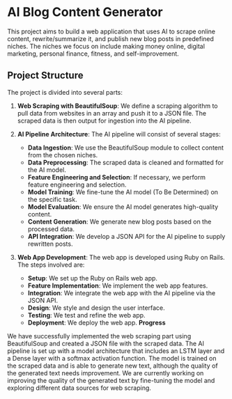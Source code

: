 # AI Blog Content Generator

This project aims to build a web application that uses AI to scrape online content, rewrite/summarize it, and publish new blog posts in predefined niches. The niches we focus on include making money online, digital marketing, personal finance, fitness, and self-improvement.

## Project Structure

The project is divided into several parts:

1. **Web Scraping with BeautifulSoup**: We define a scraping algorithm to pull data from websites in an array and push it to a JSON file. The scraped data is then output for ingestion into the AI pipeline.

2. **AI Pipeline Architecture**: The AI pipeline will consist of several stages:

    - **Data Ingestion**: We use the BeautifulSoup module to collect content from the chosen niches.
    - **Data Preprocessing**: The scraped data is cleaned and formatted for the AI model.
    - **Feature Engineering and Selection**: If necessary, we perform feature engineering and selection.
    - **Model Training**: We fine-tune the AI model (To Be Determined) on the specific task.
    - **Model Evaluation**: We ensure the AI model generates high-quality content.
    - **Content Generation**: We generate new blog posts based on the processed data.
    - **API Integration**: We develop a JSON API for the AI pipeline to supply rewritten posts.

3. **Web App Development**: The web app is developed using Ruby on Rails. The steps involved are:

    - **Setup**: We set up the Ruby on Rails web app.
    - **Feature Implementation**: We implement the web app features.
    - **Integration**: We integrate the web app with the AI pipeline via the JSON API.
    - **Design**: We style and design the user interface.
    - **Testing**: We test and refine the web app.
    - **Deployment**: We deploy the web app.
**Progress**

We have successfully implemented the web scraping part using BeautifulSoup and created a JSON file with the scraped data. The AI pipeline is set up with a model architecture that includes an LSTM layer and a Dense layer with a softmax activation function. The model is trained on the scraped data and is able to generate new text, although the quality of the generated text needs improvement. We are currently working on improving the quality of the generated text by fine-tuning the model and exploring different data sources for web scraping.